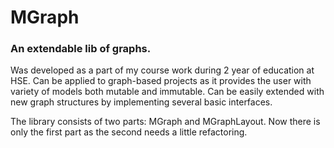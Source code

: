 # MGraph

### An extendable lib of graphs.

Was developed as a part of my course work during 2 year of education at HSE.
Can be applied to graph-based projects as it provides the user with variety of models both mutable and immutable.
Can be easily extended with new graph structures by implementing several basic interfaces.

The library consists of two parts: MGraph and MGraphLayout.
Now there is only the first part as the second needs a little refactoring.
